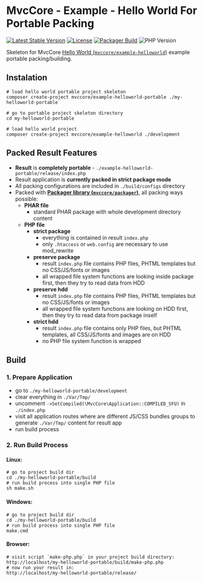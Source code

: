 # MvcCore - Example - Hello World For Portable Packing

[![Latest Stable Version](https://img.shields.io/badge/Stable-v5.3.0-brightgreen.svg?style=plastic)](https://github.com/mvccore/example-helloworld-portable/releases)
[![License](https://img.shields.io/badge/License-BSD%203-brightgreen.svg?style=plastic)](https://mvccore.github.io/docs/mvccore/5.0.0/LICENSE.md)
[![Packager Build](https://img.shields.io/badge/Packager%20Build-passing-brightgreen.svg?style=plastic)](https://github.com/mvccore/packager)
![PHP Version](https://img.shields.io/badge/PHP->=5.4-brightgreen.svg?style=plastic)

Skeleton for MvcCore [Hello World (`mvccore/example-helloworld`)](https://github.com/mvccore/example-helloworld) example portable packing/building.

## Instalation
```shell
# load hello world portable project skeleton
composer create-project mvccore/example-helloworld-portable ./my-helloworld-portable 

# go to portable project skeleton directory
cd my-helloworld-portable

# load hello world project
composer create-project mvccore/example-helloworld ./development
```

## Packed Result Features

- **Result** is **completely portable** - `./example-helloworld-portable/release/index.php`
- Result application is **currently packed in strict package mode**
- All packing configurations are included in `./build/configs` directory
- Packed with [**Packager library (`mvccore/packager`)**](https://github.com/mvccore/packager), all packing ways possible:
  - **PHAR file**
    - standard PHAR package with whole development directory content
  - **PHP file**
    - **strict package**
      - everything is contained in result `index.php`
      - only `.htaccess` or `web.config` are necessary to use mod_rewrite
    - **preserve package**
      - result `index.php` file contains PHP files, 
        PHTML templates but no CSS/JS/fonts or images
      - all wrapped file system functions are looking inside 
        package first, then they try to read data from HDD
    - **preserve hdd**
      - result `index.php` file contains PHP files, 
        PHTML templates but no CSS/JS/fonts or images
      - all wrapped file system functions are looking on HDD first, 
        then they try to read data from package inself
    - **strict hdd**
      - result `index.php` file contains only PHP files, 
        but PHTML templates, all CSS/JS/fonts and images are on HDD
      - no PHP file system function is wrapped

## Build

### 1. Prepare Application
- go to `./my-helloworld-portable/development`
- clear everything in `./Var/Tmp/`
- uncomment `->SetCompiled(\MvcCore\Application::COMPILED_SFU)` in `./index.php`
- visit all application routes where are different JS/CSS bundles 
  groups to generate `./Var/Tmp/` content for result app
- run build process

### 2. Run Build Process

#### Linux:
```shell
# go to project build dir
cd ./my-helloworld-portable/build
# run build process into single PHP file
sh make.sh
```

#### Windows:
```shell
# go to project build dir
cd ./my-helloworld-portable/build
# run build process into single PHP file
make.cmd
```

#### Browser:
```shell
# visit script `make-php.php` in your project build directory:
http://localhost/my-helloworld-portable/build/make-php.php
# now run your result in:
http://localhost/my-helloworld-portable/release/
```
